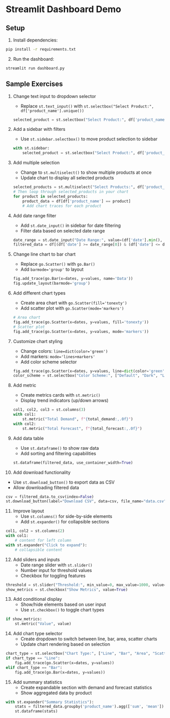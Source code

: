 # Streamlit Dashboard Demo

## Setup

1. Install dependencies:
```bash
pip install -r requirements.txt
```

2. Run the dashboard:
```bash
streamlit run dashboard.py
```

## Sample Exercises

1. Change text input to dropdown selector
   - Replace `st.text_input()` with `st.selectbox("Select Product:", df['product_name'].unique())`
   ```python
   selected_product = st.selectbox("Select Product:", df['product_name'].unique())
   ```

2. Add a sidebar with filters
   - Use `st.sidebar.selectbox()` to move product selection to sidebar
   ```python
   with st.sidebar:
       selected_product = st.selectbox("Select Product:", df['product_name'].unique())
   ```

3. Add multiple selection
   - Change to `st.multiselect()` to show multiple products at once
   - Update chart to display all selected products
   ```python
   selected_products = st.multiselect("Select Products:", df['product_name'].unique())
   # Then loop through selected_products in your chart
   for product in selected_products:
       product_data = df[df['product_name'] == product]
       # Add chart traces for each product
   ```

4. Add date range filter
   - Add `st.date_input()` in sidebar for date filtering
   - Filter data based on selected date range
   ```python
   date_range = st.date_input("Date Range:", value=(df['date'].min(), df['date'].max()))
   filtered_data = df[(df['date'] >= date_range[0]) & (df['date'] <= date_range[1])]
   ```

5. Change line chart to bar chart
   - Replace `go.Scatter()` with `go.Bar()`
   - Add `barmode='group'` to layout
   ```python
   fig.add_trace(go.Bar(x=dates, y=values, name='Data'))
   fig.update_layout(barmode='group')
   ```

6. Add different chart types
   - Create area chart with `go.Scatter(fill='tonexty')`
   - Add scatter plot with `go.Scatter(mode='markers')`
   ```python
   # Area chart
   fig.add_trace(go.Scatter(x=dates, y=values, fill='tonexty'))
   # Scatter plot
   fig.add_trace(go.Scatter(x=dates, y=values, mode='markers'))
   ```

7. Customize chart styling
   - Change colors: `line=dict(color='green')`
   - Add markers: `mode='lines+markers'`
   - Add color scheme selector
   ```python
   fig.add_trace(go.Scatter(x=dates, y=values, line=dict(color='green'), mode='lines+markers'))
   color_scheme = st.selectbox("Color Scheme:", ["Default", "Dark", "Light"])
   ```

8. Add metric
   - Create metrics cards with `st.metric()`
   - Display trend indicators (up/down arrows)
   ```python
   col1, col2, col3 = st.columns(3)
   with col1:
       st.metric("Total Demand", f"{total_demand:,.0f}")
   with col2:
       st.metric("Total Forecast", f"{total_forecast:,.0f}")
   ```

9. Add data table
   - Use `st.dataframe()` to show raw data
   - Add sorting and filtering capabilities
   ```python
   st.dataframe(filtered_data, use_container_width=True)
   ```

10. Add download functionality
   - Use `st.download_button()` to export data as CSV
   - Allow downloading filtered data
   ```python
   csv = filtered_data.to_csv(index=False)
   st.download_button(label="Download CSV", data=csv, file_name="data.csv", mime="text/csv")
   ```

11. Improve layout
    - Use `st.columns()` for side-by-side elements
    - Add `st.expander()` for collapsible sections
   ```python
   col1, col2 = st.columns(2)
   with col1:
       # content for left column
   with st.expander("Click to expand"):
       # collapsible content
   ```

12. Add sliders and inputs
    - Date range slider with `st.slider()`
    - Number input for threshold values
    - Checkbox for toggling features
   ```python
   threshold = st.slider("Threshold:", min_value=0, max_value=1000, value=500)
   show_metrics = st.checkbox("Show Metrics", value=True)
   ```

13. Add conditional display
    - Show/hide elements based on user input
    - Use `st.checkbox()` to toggle chart types
   ```python
   if show_metrics:
       st.metric("Value", value)
   ```

14. Add chart type selector
    - Create dropdown to switch between line, bar, area, scatter charts
    - Update chart rendering based on selection
   ```python
   chart_type = st.selectbox("Chart Type:", ["Line", "Bar", "Area", "Scatter"])
   if chart_type == "Line":
       fig.add_trace(go.Scatter(x=dates, y=values))
   elif chart_type == "Bar":
       fig.add_trace(go.Bar(x=dates, y=values))
   ```

15. Add summary statistics
    - Create expandable section with demand and forecast statistics
    - Show aggregated data by product
   ```python
   with st.expander("Summary Statistics"):
       stats = filtered_data.groupby('product_name').agg(['sum', 'mean']).round(2)
       st.dataframe(stats)
   ```



```
